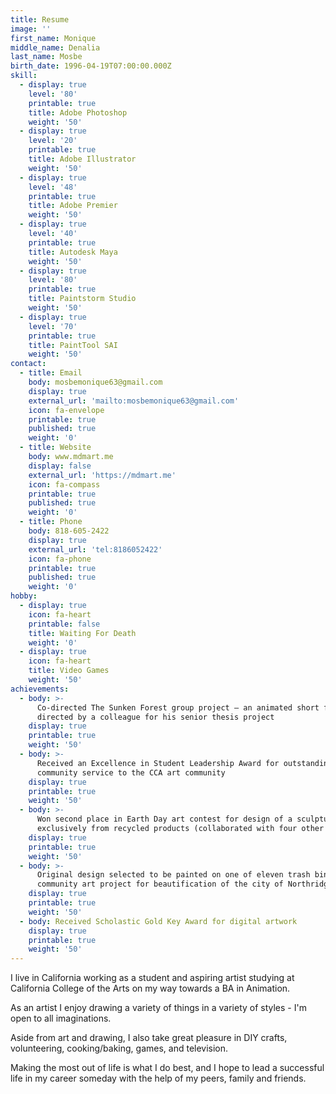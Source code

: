 ```yaml
---
title: Resume
image: ''
first_name: Monique
middle_name: Denalia
last_name: Mosbe
birth_date: 1996-04-19T07:00:00.000Z
skill:
  - display: true
    level: '80'
    printable: true
    title: Adobe Photoshop
    weight: '50'
  - display: true
    level: '20'
    printable: true
    title: Adobe Illustrator
    weight: '50'
  - display: true
    level: '48'
    printable: true
    title: Adobe Premier
    weight: '50'
  - display: true
    level: '40'
    printable: true
    title: Autodesk Maya
    weight: '50'
  - display: true
    level: '80'
    printable: true
    title: Paintstorm Studio
    weight: '50'
  - display: true
    level: '70'
    printable: true
    title: PaintTool SAI
    weight: '50'
contact:
  - title: Email
    body: mosbemonique63@gmail.com
    display: true
    external_url: 'mailto:mosbemonique63@gmail.com'
    icon: fa-envelope
    printable: true
    published: true
    weight: '0'
  - title: Website
    body: www.mdmart.me
    display: false
    external_url: 'https://mdmart.me'
    icon: fa-compass
    printable: true
    published: true
    weight: '0'
  - title: Phone
    body: 818-605-2422
    display: true
    external_url: 'tel:8186052422'
    icon: fa-phone
    printable: true
    published: true
    weight: '0'
hobby:
  - display: true
    icon: fa-heart
    printable: false
    title: Waiting For Death
    weight: '0'
  - display: true
    icon: fa-heart
    title: Video Games
    weight: '50'
achievements:
  - body: >-
      Co-directed The Sunken Forest group project – an animated short film
      directed by a colleague for his senior thesis project
    display: true
    printable: true
    weight: '50'
  - body: >-
      Received an Excellence in Student Leadership Award for outstanding
      community service to the CCA art community
    display: true
    printable: true
    weight: '50'
  - body: >-
      Won second place in Earth Day art contest for design of a sculpture made
      exclusively from recycled products (collaborated with four other artists)
    display: true
    printable: true
    weight: '50'
  - body: >-
      Original design selected to be painted on one of eleven trash bins as a
      community art project for beautification of the city of Northridge, CA
    display: true
    printable: true
    weight: '50'
  - body: Received Scholastic Gold Key Award for digital artwork
    display: true
    printable: true
    weight: '50'
---
```


I live in California working as a student and aspiring artist studying at California College of the Arts on my way towards a BA in Animation.

As an artist I enjoy drawing a variety of things in a variety of styles - I'm open to all imaginations.

Aside from art and drawing, I also take great pleasure in DIY crafts, volunteering, cooking/baking, games, and television.

Making the most out of life is what I do best, and I hope to lead a successful life in my career someday with the help of my peers, family and friends.
